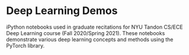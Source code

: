 # Deep Learning Demos
iPython notebooks used in graduate recitations for NYU Tandon CS/ECE Deep Learning course (Fall 2020/Spring 2021). These notebooks demonstrate various deep learning concepts and methods using the PyTorch library.

